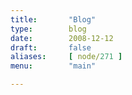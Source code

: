 ```yaml
---
title:       "Blog"
type:        blog 
date:        2008-12-12
draft:       false
aliases:     [ node/271 ]
menu:        "main"

---
```

